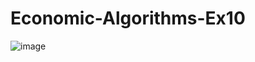# Economic-Algorithms-Ex10

![image](https://user-images.githubusercontent.com/58264273/211709903-19debafd-e96a-4545-a626-1a7749357ec0.png)
